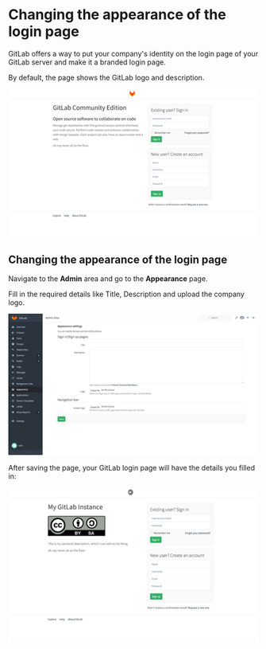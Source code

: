# Changing the appearance of the login page

GitLab offers a way to put your company's identity on the login page of your GitLab server and make it a branded login page.

By default, the page shows the GitLab logo and description.

![default_login_page](branded_login_page/default_login_page.png)

## Changing the appearance of the login page

Navigate to the **Admin** area and go to the **Appearance** page.

Fill in the required details like Title, Description and upload the company logo.

![appearance](branded_login_page/appearance.png)

After saving the page, your GitLab login page will have the details you filled in:

![company_login_page](branded_login_page/custom_sign_in.png)

